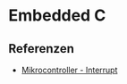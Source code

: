 # Embedded C

## Referenzen

- [Mikrocontroller - Interrupt](https://www.mikrocontroller.net/articles/Interrupt)

